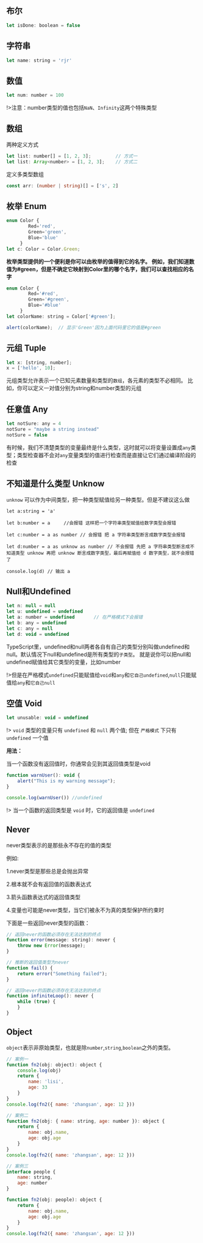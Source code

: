 ## 布尔
```js
let isDone: boolean = false
```
## 字符串
```js
let name: string = 'rjr'
```

## 数值
```js
let num: number = 100
```
!>注意：number类型的值也包括`NaN`、`Infinity`这两个特殊类型

## 数组
两种定义方式
```js
let list: number[] = [1, 2, 3];         // 方式一
let list: Array<number> = [1, 2, 3];    // 方式二
```

定义多类型数组

```typescript
const arr: (number | string)[] = ['s', 2]
```



## 枚举 Enum

```js
enum Color {
        Red='red', 
        Green='green', 
        Blue='blue'
     }
let c: Color = Color.Green;
```

**枚举类型提供的一个便利是你可以由枚举的值得到它的名字。 例如，我们知道数值为#green，但是不确定它映射到Color里的哪个名字，我们可以查找相应的名字**
```js
enum Color {
        Red='#red', 
        Green='#green', 
        Blue='#blue'
     }
let colorName: string = Color['#green'];

alert(colorName);  // 显示'Green'因为上面代码里它的值是#green
```

## 元组 Tuple
```js
let x: [string, number];
x = ['hello', 10];
```
元组类型允许表示一个已知元素数量和类型的`数组`，各元素的类型不必相同。 比如，你可以定义一对值分别为string和number类型的元组



## 任意值 Any

```js
let notSure: any = 4
notSure = "maybe a string instead"
notSure = false
```
有时候，我们不清楚类型的变量最终是什么类型，这时就可以将变量设置成`any`类型；类型检查器不会对`any`变量类型的值进行检查而是直接让它们通过编译阶段的检查



## 不知道是什么类型 Unknow

`unknow` 可以作为中间类型，把一种类型赋值给另一种类型。但是不建议这么做

```JS
let a:string = 'a'

let b:number = a     //会报错 这样把一个字符串类型赋值给数字类型会报错

let c:number = a as number // 会报错 把 a 字符串类型断言成数字类型会报错

let d:number = a as unknow as number // 不会报错 先把 a 字符串类型断言成不知道类型 unknow 再把 unknow 断言成数字类型，最后再赋值给 d 数字类型，就不会报错了

console.log(d) // 输出 a
```



## Null和Undefined
```js
let n: null = null
let u: undefined = undefined
let a: number = undefined       // 在严格模式下会报错
let b: any = undefined
let c: any = null
let d: void = undefined
```
TypeScript里，undefined和null两者各自有自己的类型分别叫做undefined和null。默认情况下null和undefined是所有类型的`子类型`。 就是说你可以把null和undefined赋值给其它类型的变量，比如number

!>但是在严格模式`undefined`只能赋值给`void`和`any`和`它自己undefined`,`null`只能赋值给`any`和`它自己null`



## 空值 Void

```js
let unusable: void = undefined
```

!> `void` 类型的变量只有 `undefined` 和 `null` 两个值; 但在 `严格模式` 下只有 `undefined` 一个值


**用法：**

当一个函数没有返回值时，你通常会见到其返回值类型是void

```js
function warnUser(): void {
    alert("This is my warning message");
}

console.log(warnUser()) //undefined
```

!> 当一个函数的返回类型是 `void` 时，它的返回值是 `undefined`

## Never

never类型表示的是那些永不存在的值的类型

例如:

1.never类型是那些总是会抛出异常

2.根本就不会有返回值的函数表达式

3.箭头函数表达式的返回值类型

4.变量也可能是never类型，当它们被永不为真的类型保护所约束时


下面是一些返回never类型的函数：
```js
// 返回never的函数必须存在无法达到的终点
function error(message: string): never {
    throw new Error(message);
}

// 推断的返回值类型为never
function fail() {
    return error("Something failed");
}

// 返回never的函数必须存在无法达到的终点
function infiniteLoop(): never {
    while (true) {
    }
}
```

## Object
`object`表示非原始类型，也就是除`number`,`string`,`boolean`之外的类型。

```js
// 案例一
function fn2(obj: object): object {
    console.log(obj)
    return {
        name: 'lisi',
        age: 33
    }
}
console.log(fn2({ name: 'zhangsan', age: 12 }))

// 案例二
function fn2(obj: { name: string, age: number }): object {
    return {
        name: obj.name,
        age: obj.age
    }
}
console.log(fn2({ name: 'zhangsan', age: 12 }))

// 案例三
interface people {
    name: string,
    age: number
}

function fn2(obj: people): object {
    return {
        name: obj.name,
        age: obj.age
    }
}
console.log(fn2({ name: 'zhangsan', age: 12 }))
```

